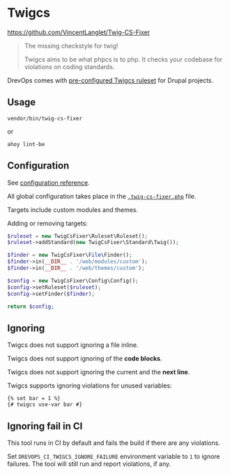 # Twigcs

https://github.com/VincentLanglet/Twig-CS-Fixer

> The missing checkstyle for twig!
>
> Twigcs aims to be what phpcs is to php. It checks your codebase for violations on coding standards.

DrevOps comes with [pre-configured Twigcs ruleset](../../../../.twig-cs-fixer.php) for Drupal projects.

## Usage

```shell
vendor/bin/twig-cs-fixer
```
or
```shell
ahoy lint-be
```

## Configuration

See [configuration reference](https://github.com/VincentLanglet/Twig-CS-Fixer/blob/main/docs/configuration.md).

All global configuration takes place in the [`.twig-cs-fixer.php`](../../../../.twig-cs-fixer.php) file.

Targets include custom modules and themes.

Adding or removing targets:
```php  hl_lines="12"
$ruleset = new TwigCsFixer\Ruleset\Ruleset();
$ruleset->addStandard(new TwigCsFixer\Standard\Twig());

$finder = new TwigCsFixer\File\Finder();
$finder->in(__DIR__ . '/web/modules/custom');
$finder->in(__DIR__ . '/web/themes/custom');

$config = new TwigCsFixer\Config\Config();
$config->setRuleset($ruleset);
$config->setFinder($finder);

return $config;
```

## Ignoring

Twigcs does not support ignoring a file inline.

Twigcs does not support ignoring of the **code blocks**.

Twigcs does not support ignoring the current and the **next line**.

Twigcs supports ignoring violations for unused variables:

```twig
{% set bar = 1 %}
{# twigcs use-var bar #}
```

## Ignoring fail in CI

This tool runs in CI by default and fails the build if there are any violations.

Set `DREVOPS_CI_TWIGCS_IGNORE_FAILURE` environment variable to `1` to ignore
failures. The tool will still run and report violations, if any.
